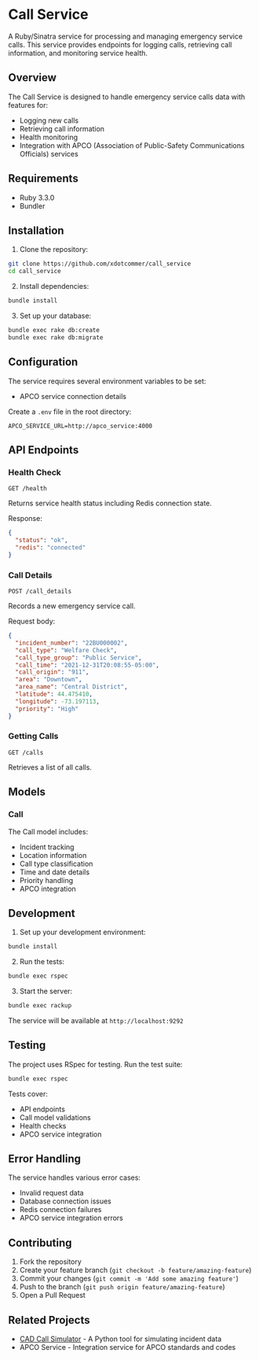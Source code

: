 # Call Service

A Ruby/Sinatra service for processing and managing emergency service calls. This service provides endpoints for logging calls, retrieving call information, and monitoring service health.

## Overview

The Call Service is designed to handle emergency service calls data with features for:
- Logging new calls
- Retrieving call information
- Health monitoring
- Integration with APCO (Association of Public-Safety Communications Officials) services

## Requirements

- Ruby 3.3.0
- Bundler

## Installation

1. Clone the repository:
```bash
git clone https://github.com/xdotcommer/call_service
cd call_service
```

2. Install dependencies:
```bash
bundle install
```

3. Set up your database:
```bash
bundle exec rake db:create
bundle exec rake db:migrate
```

## Configuration

The service requires several environment variables to be set:
- APCO service connection details

Create a `.env` file in the root directory:
```env
APCO_SERVICE_URL=http://apco_service:4000
```

## API Endpoints

### Health Check
```http
GET /health
```
Returns service health status including Redis connection state.

Response:
```json
{
  "status": "ok",
  "redis": "connected"
}
```

### Call Details
```http
POST /call_details
```
Records a new emergency service call.

Request body:
```json
{
  "incident_number": "22BU000002",
  "call_type": "Welfare Check",
  "call_type_group": "Public Service",
  "call_time": "2021-12-31T20:08:55-05:00",
  "call_origin": "911",
  "area": "Downtown",
  "area_name": "Central District",
  "latitude": 44.475410,
  "longitude": -73.197113,
  "priority": "High"
}
```

### Getting Calls
```http
GET /calls
```
Retrieves a list of all calls.

## Models

### Call
The Call model includes:
- Incident tracking
- Location information
- Call type classification
- Time and date details
- Priority handling
- APCO integration

## Development

1. Set up your development environment:
```bash
bundle install
```

2. Run the tests:
```bash
bundle exec rspec
```

3. Start the server:
```bash
bundle exec rackup
```

The service will be available at `http://localhost:9292`

## Testing

The project uses RSpec for testing. Run the test suite:

```bash
bundle exec rspec
```

Tests cover:
- API endpoints
- Call model validations
- Health checks
- APCO service integration

## Error Handling

The service handles various error cases:
- Invalid request data
- Database connection issues
- Redis connection failures
- APCO service integration errors

## Contributing

1. Fork the repository
2. Create your feature branch (`git checkout -b feature/amazing-feature`)
3. Commit your changes (`git commit -m 'Add some amazing feature'`)
4. Push to the branch (`git push origin feature/amazing-feature`)
5. Open a Pull Request

## Related Projects

- [CAD Call Simulator](https://github.com/xdotcommer/cad-call-simulator) - A Python tool for simulating incident data
- APCO Service - Integration service for APCO standards and codes